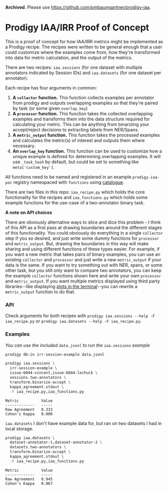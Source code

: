 **Archived**. Please use https://github.com/pmbaumgartner/prodigy-iaa.

# Prodigy IAA/IRR Proof of Concept

This is a proof of concept for how IAA/IRR metrics might be implemented as a Prodigy recipe. The recipes were written to be general enough that a user could customize where the examples come from, how they're transformed into data for metric calculation, and the output of the metrics.

There are two recipes: `iaa.sessions` (for one dataset with multiple annotators indicated by Session IDs) and `iaa.datasets` (for one dataset per annotator).

Each recipe has four arguments in common:
1. **A `collector` function.** This function collects examples per annotator from prodigy and outputs overlapping examples so that they're paired by task (or some given `overlap_key`)
2. **A `processor` function.** This function takes the collected overlapping examples and transforms them into the data structure required for calculating your metric.  This can be anything from binarizing your accept/reject decisions to extracting labels from NER/Spans.
3. **A `metric_output` function.** This function takes the processed examples and calculates the metric(s) of interest and outputs them where necessary.
4. **An `overlap_key` function.** This function can be used to customize how a unique example is defined for determining overlapping examples. It will use `_task_hash` by default, but could be set to something like `meta['custom_key']`.

All functions need to be named and registered in an example `prodigy-iaa-poc` registry namespaced with `functions` using [catalogue](https://github.com/explosion/catalogue).

There are two files in this repo: `iaa_recipe.py` which holds the core functionality for the recipes and `iaa_functions.py` which holds some example functions for the use-case of a two-annotator binary task.

**A note on API choices**

There are obviously alternative ways to slice and dice this problem - I think of this API as a first pass at drawing boundaries around the different stages of this functionality. You could obviously do everything in a single `collector` step if you so desired, and just write some dummy functions for `processor` and `metric_output`. But, drawing the boundaries in this way will make sharing and using different functions of these types easier. For example, if you want a new metric that takes pairs of binary examples, you can use an existing `collector` and `processor` and just write a new `metric_output` if your data is the same. If you want to try something out with NER, spans, or some other task, but you still only want to compare two annotators, you can keep the example `collector` functions shown here and write your own `processor` and `metric_output`. If you want multiple metrics displayed using third party libraries--like displaying [plots in the terminal](https://github.com/piccolomo/plotext)--you can rewrite a `metric_output` function to do that.

### API

Check arguments for both recipes with `prodigy iaa.sessions --help -F iaa_recipe.py` or `prodigy iaa.datasets --help -F iaa_recipe.py`.

### Examples

_You can use the included `data.jsonl` to run the `iaa.sessions` example_

```bash
prodigy db-in irr-session-example data.jsonl
```

```bash
prodigy iaa.sessions \
  irr-session-example \
  issue-6044-vincent,issue-6044-lechuck \
  sessions.two-annotators \
  transform.binarize-accept \
  kappa_agreement.stdout \
  -F iaa_recipe.py,iaa_functions.py
```

```
Metric          Value
-------------   -----
Raw Agreement   0.333
Cohen's Kappa   0.000
```

`iaa.datasets` I don't have example data for, but ran on two datasets I had in local storage.

```bash
prodigy iaa.datasets \
  dataset-annotator-1,dataset-annotator-2 \
  datasets.two-annotators \
  transform.binarize-accept \
  kappa_agreement.stdout \
  -F iaa_recipe.py,iaa_functions.py
```

```
Metric          Value
-------------   -----
Raw Agreement   0.945
Cohen's Kappa   0.067
```


